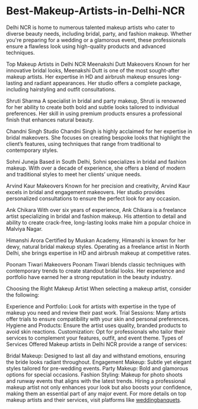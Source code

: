 # Best-Makeup-Artists-in-Delhi-NCR

Delhi NCR is home to numerous talented makeup artists who cater to diverse beauty needs, including bridal, party, and fashion makeup. Whether you're preparing for a wedding or a glamorous event, these professionals ensure a flawless look using high-quality products and advanced techniques.

Top Makeup Artists in Delhi NCR
Meenakshi Dutt Makeovers
Known for her innovative bridal looks, Meenakshi Dutt is one of the most sought-after makeup artists. Her expertise in HD and airbrush makeup ensures long-lasting and radiant appearances. Her studio offers a complete package, including hairstyling and outfit consultations.

Shruti Sharma
A specialist in bridal and party makeup, Shruti is renowned for her ability to create both bold and subtle looks tailored to individual preferences. Her skill in using premium products ensures a professional finish that enhances natural beauty.

Chandni Singh Studio
Chandni Singh is highly acclaimed for her expertise in bridal makeovers. She focuses on creating bespoke looks that highlight the client’s features, using techniques that range from traditional to contemporary styles.

Sohni Juneja
Based in South Delhi, Sohni specializes in bridal and fashion makeup. With over a decade of experience, she offers a blend of modern and traditional styles to meet her clients’ unique needs.

Arvind Kaur Makeovers
Known for her precision and creativity, Arvind Kaur excels in bridal and engagement makeovers. Her studio provides personalized consultations to ensure the perfect look for any occasion.

Ank Chikara
With over six years of experience, Ank Chikara is a freelance artist specializing in bridal and fashion makeup. His attention to detail and ability to create crack-free, long-lasting looks make him a popular choice in Malviya Nagar.

Himanshi Arora
Certified by Muskan Academy, Himanshi is known for her dewy, natural bridal makeup styles. Operating as a freelance artist in North Delhi, she brings expertise in HD and airbrush makeup at competitive rates.

Poonam Tiwari Makeovers
Poonam Tiwari blends classic techniques with contemporary trends to create standout bridal looks. Her experience and portfolio have earned her a strong reputation in the beauty industry.

Choosing the Right Makeup Artist
When selecting a makeup artist, consider the following:

Experience and Portfolio: Look for artists with expertise in the type of makeup you need and review their past work.
Trial Sessions: Many artists offer trials to ensure compatibility with your skin and personal preferences.
Hygiene and Products: Ensure the artist uses quality, branded products to avoid skin reactions.
Customization: Opt for professionals who tailor their services to complement your features, outfit, and event theme.
Types of Services Offered
Makeup artists in Delhi NCR provide a range of services:

Bridal Makeup: Designed to last all day and withstand emotions, ensuring the bride looks radiant throughout.
Engagement Makeup: Subtle yet elegant styles tailored for pre-wedding events.
Party Makeup: Bold and glamorous options for special occasions.
Fashion Styling: Makeup for photo shoots and runway events that aligns with the latest trends.
Hiring a professional makeup artist not only enhances your look but also boosts your confidence, making them an essential part of any major event. For more details on top makeup artists and their services, visit platforms like <a href="https://weddingbanquets.in/makeup-artists/delhi/all">weddingbanquets</a>.
